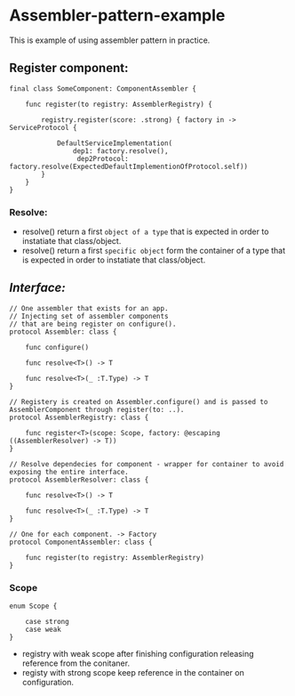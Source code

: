 # Assembler-pattern-example
This is example of using assembler pattern in practice.

## Register component:

```
final class SomeComponent: ComponentAssembler {

    func register(to registry: AssemblerRegistry) {
    
        registry.register(score: .strong) { factory in -> ServiceProtocol {
        
            DefaultServiceImplementation(
                dep1: factory.resolve(),
                 dep2Protocol: factory.resolve(ExpectedDefaultImplementionOfProtocol.self))
        }
    }
}
```
### Resolve:
- resolve() return a first `object of a type` that is expected in order to instatiate that class/object.
- resolve() return a first `specific object` form the container of a type that is expected in order to instatiate that class/object.

## *Interface:*
```
// One assembler that exists for an app.
// Injecting set of assembler components
// that are being register on configure().
protocol Assembler: class {

    func configure()

    func resolve<T>() -> T

    func resolve<T>(_ :T.Type) -> T
}

// Registery is created on Assembler.configure() and is passed to AssemblerComponent through register(to: ..).
protocol AssemblerRegistry: class {

    func register<T>(scope: Scope, factory: @escaping ((AssemblerResolver) -> T))
}

// Resolve dependecies for component - wrapper for container to avoid exposing the entire interface.
protocol AssemblerResolver: class {

    func resolve<T>() -> T

    func resolve<T>(_ :T.Type) -> T
}

// One for each component. -> Factory
protocol ComponentAssembler: class {

    func register(to registry: AssemblerRegistry)
}
```
### Scope
```
enum Scope {

    case strong
    case weak
}
```

- registry with weak scope after finishing configuration releasing reference from the conitaner.
- registy with strong scope keep reference in the container on configuration.
